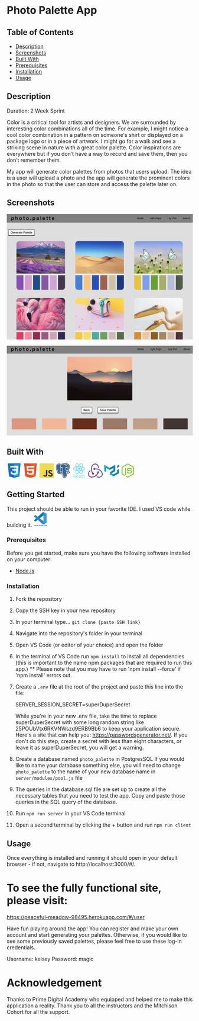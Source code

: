 # Photo Palette App

## Table of Contents

- [Description](#description)
- [Screenshots](#screenshots)
- [Built With](#built-with)
- [Prerequisites](#prerequisite)
- [Installation](#installation)
- [Usage](#usage)

## Description
Duration: 2 Week Sprint

Color is a critical tool for artists and designers. We are surrounded by interesting color combinations all of the time. For example, I might notice a cool color combination in a pattern on someone's shirt or displayed on a package logo or in a piece of artwork. I might go for a walk and see a striking scene in nature with a great color palette. Color inspirations are everywhere but if you don’t have a way to record and save them, then you don’t remember them. 

My app will generate color palettes from photos that users upload. The idea is a user will upload a photo and the app will generate the prominent colors in the photo so that the user can store and access the palette later on. 

## Screenshots

![Palette Dashboard](/public/palette-dashboard-screenshot.png)

![Palette Generator](/public/generate-palettee-screenshot.png)

## Built With

<a href="https://www.w3schools.com/w3css/defaulT.asp"><img src="https://raw.githubusercontent.com/devicons/devicon/master/icons/css3/css3-original.svg" height="40px" width="40px" /></a>
<a href="https://www.w3schools.com/html/"><img src="https://raw.githubusercontent.com/devicons/devicon/master/icons/html5/html5-original.svg" height="40px" width="40px" /></a>
<a href="https://www.w3schools.com/js/default.asp"><img src="https://raw.githubusercontent.com/devicons/devicon/master/icons/javascript/javascript-original.svg" height="40px" width="40px" /></a>
<a href="https://www.postgresql.org/"><img src="https://raw.githubusercontent.com/devicons/devicon/master/icons/postgresql/postgresql-original.svg" height="40px" width="40px" /></a>
<a href="https://reactjs.org/"><img src="https://raw.githubusercontent.com/devicons/devicon/master/icons/react/react-original-wordmark.svg" height="40px" width="40px" /></a>
<a href="https://redux.js.org/"><img src="https://raw.githubusercontent.com/devicons/devicon/master/icons/redux/redux-original.svg" height="40px" width="40px" /></a>
<a href="https://material-ui.com/"><img src="https://raw.githubusercontent.com/devicons/devicon/master/icons/materialui/materialui-original.svg" height="40px" width="40px" /></a>
<a href="https://nodejs.org/en/"><img src="https://github.com/devicons/devicon/blob/master/icons/nodejs/nodejs-plain.svg" height="40px" width="40px" /></a>

## Getting Started

This project should be able to run in your favorite IDE. I used VS code while building it. 
<a href="https://code.visualstudio.com/"><img src="https://github.com/devicons/devicon/blob/master/icons/vscode/vscode-original-wordmark.svg" height="40px" width="40px" /></a>

### Prerequisites
Before you get started, make sure you have the following software installed on your computer:

- [Node.js](https://nodejs.org/en/)

### Installation

1. Fork the repository
2. Copy the SSH key in your new repository
3. In your terminal type...  `git clone {paste SSH link}`
4. Navigate into the repository's folder in your terminal
5. Open VS Code (or editor of your choice) and open the folder
6. In the terminal of VS Code run `npm install` to install all dependencies
    (this is important to the name npm packages that are required to run this app.)
    ** Please note that you may have to run 'npm install --force' if 'npm install' errors out. 
7. Create a `.env` file at the root of the project and paste this line into the file:
    
    SERVER_SESSION_SECRET=superDuperSecret
    
    While you're in your new .env file, take the time to replace superDuperSecret with some long random string like 25POUbVtx6RKVNWszd9ERB9Bb6 to keep your application secure. Here's a site that can help you: https://passwordsgenerator.net/. If you don't do this step, create a secret with less than eight characters, or leave it as superDuperSecret, you will get a warning.
  
8. Create a database named `photo_palette` in PostgresSQL
If you would like to name your database something else, you will need to change `photo_palette` to the name of your new database name in `server/modules/pool.js` file
9. The queries in the database.sql file are set up to create all the necessary tables that you need to test the app. Copy and paste those queries in the SQL query of the database.
10. Run `npm run server` in your VS Code terminal
11. Open a second terminal by clicking the + button and run `npm run client`

## Usage

Once everything is installed and running it should open in your default browser - if not, navigate to http://localhost:3000/#/.


# To see the fully functional site, please visit: 
https://peaceful-meadow-98495.herokuapp.com/#/user

Have fun playing around the app! You can register and make your own account and start generating your palettes. Otherwise, if you would like to see some previously saved palettes, please feel free to use these log-in credentials.

Username: kelsey
Password: magic

# Acknowledgement
Thanks to Prime Digital Academy who equipped and helped me to make this application a reality. Thank you to all the instructors and the Mitchison Cohort for all the support. 

